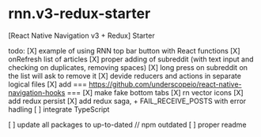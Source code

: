 # rnn.v3-redux-starter
 [React Native Navigation v3 + Redux] Starter

todo:
[X] example of using RNN top bar button with React functions
[X] onRefresh list of articles
[X] proper adding of subreddit (with text input and checking on duplicates, removing spaces)
[X] long press on subreddit on the list will ask to remove it
[X] devide reducers and actions in separate logical files
[X] add === https://github.com/underscopeio/react-native-navigation-hooks ===
[X] make fake bottom tabs
[X] rn vector icons
[X] add redux persist
[X] add redux saga, + FAIL_RECEIVE_POSTS with error hadling
[ ] integrate TypeScript

[ ] update all packages to up-to-dated // npm outdated
[ ] proper readme